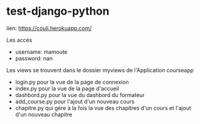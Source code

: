 # test-django-python

lien: https://couli.herokuapp.com/

Les accès

- username: mamoute
- password: nan

Les views se trouvent dans le dossier myviews de l'Application courseapp

- login.py pour la vue de la page de connexion
- index.py pour la vue de la page d'accueil
- dashbord.py pour la vue du dashbord du formateur
- add_course.py pour l'ajout d'un nouveau cours
- chapitre.py qui gère à la fois la vue des chapitres d'un cours et l'ajout d'un nouveau chapitre